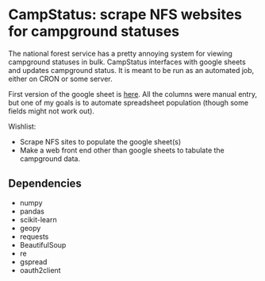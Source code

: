 # CampStatus: scrape NFS websites for campground statuses

The national forest service has a pretty annoying system
for viewing campground statuses in bulk. CampStatus
interfaces with google sheets and updates campground status.
It is meant to be run as an automated job, either on CRON or some server.

First version of the google sheet is [here](https://docs.google.com/spreadsheets/d/19TrtOtNcBHffXP1NFfz_XB_7xb3LbexpjVSGjyKpHWo/edit?usp=sharing). 
All the columns were manual entry, but one of my goals
is to automate spreadsheet population (though some 
fields might not work out).

Wishlist:
* Scrape NFS sites to populate the google sheet(s)
* Make a web front end other than google sheets
  to tabulate the campground data.

## Dependencies
* numpy
* pandas
* scikit-learn
* geopy
* requests
* BeautifulSoup
* re
* gspread
* oauth2client